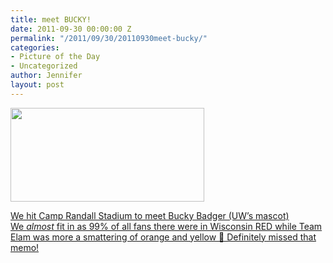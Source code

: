 ```yaml
---
title: meet BUCKY!
date: 2011-09-30 00:00:00 Z
permalink: "/2011/09/30/20110930meet-bucky/"
categories:
- Picture of the Day
- Uncategorized
author: Jennifer
layout: post
---
```


[<img title="IMG_0963" height="150" alt="" width="310" class="alignnone size-thumbnail wp-image-1111" src="/teamelam/assets/images/meet-BUCKY/1317394035000-missing.jpg" />](http://www.flickr.com/photos/jenniferandJennifers_photos/sets/72157627789429844/)

[We hit Camp Randall Stadium to meet Bucky Badger (UW&#8217;s mascot) We _almost_ fit in as 99% of all fans there were in Wisconsin RED while Team Elam was more a smattering of orange and yellow 🙂 Definitely missed that memo!](http://www.flickr.com/photos/jenniferandJennifers_photos/sets/72157627789429844/)

&nbsp;

